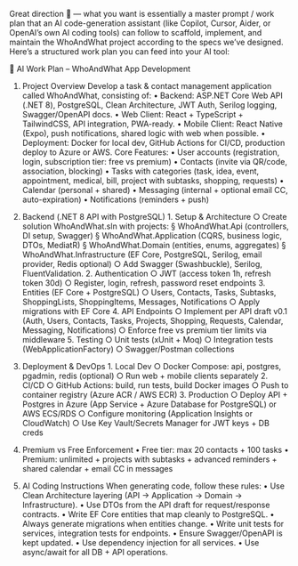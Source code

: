 Great direction 🚀 — what you want is essentially a master prompt / work plan that an AI code-generation assistant (like Copilot, Cursor, Aider, or OpenAI’s own AI coding tools) can follow to scaffold, implement, and maintain the WhoAndWhat project according to the specs we’ve designed.
Here’s a structured work plan you can feed into your AI tool:

📌 AI Work Plan – WhoAndWhat App Development
1. Project Overview
Develop a task & contact management application called WhoAndWhat, consisting of:
        • Backend: ASP.NET Core Web API (.NET 8), PostgreSQL, Clean Architecture, JWT Auth, Serilog logging, Swagger/OpenAPI docs.
        • Web Client: React + TypeScript + TailwindCSS, API integration, PWA-ready.
        • Mobile Client: React Native (Expo), push notifications, shared logic with web when possible.
        • Deployment: Docker for local dev, GitHub Actions for CI/CD, production deploy to Azure or AWS.
Core Features:
        • User accounts (registration, login, subscription tier: free vs premium)
        • Contacts (invite via QR/code, association, blocking)
        • Tasks with categories (task, idea, event, appointment, medical, bill, project with subtasks, shopping, requests)
        • Calendar (personal + shared)
        • Messaging (internal + optional email CC, auto-expiration)
        • Notifications (reminders + push)

2. Backend (.NET 8 API with PostgreSQL)
        1. Setup & Architecture
                ○ Create solution WhoAndWhat.sln with projects:
                        § WhoAndWhat.Api (controllers, DI setup, Swagger)
                        § WhoAndWhat.Application (CQRS, business logic, DTOs, MediatR)
                        § WhoAndWhat.Domain (entities, enums, aggregates)
                        § WhoAndWhat.Infrastructure (EF Core, PostgreSQL, Serilog, email provider, Redis optional)
                ○ Add Swagger (Swashbuckle), Serilog, FluentValidation.
        2. Authentication
                ○ JWT (access token 1h, refresh token 30d)
                ○ Register, login, refresh, password reset endpoints
        3. Entities (EF Core + PostgreSQL)
                ○ Users, Contacts, Tasks, Subtasks, ShoppingLists, ShoppingItems, Messages, Notifications
                ○ Apply migrations with EF Core
        4. API Endpoints
                ○ Implement per API draft v0.1 (Auth, Users, Contacts, Tasks, Projects, Shopping, Requests, Calendar, Messaging, Notifications)
                ○ Enforce free vs premium tier limits via middleware
        5. Testing
                ○ Unit tests (xUnit + Moq)
                ○ Integration tests (WebApplicationFactory)
                ○ Swagger/Postman collections

3. Deployment & DevOps
        1. Local Dev
                ○ Docker Compose: api, postgres, pgadmin, redis (optional)
                ○ Run web + mobile clients separately
        2. CI/CD
                ○ GitHub Actions: build, run tests, build Docker images
                ○ Push to container registry (Azure ACR / AWS ECR)
        3. Production
                ○ Deploy API + Postgres in Azure (App Service + Azure Database for PostgreSQL) or AWS ECS/RDS
                ○ Configure monitoring (Application Insights or CloudWatch)
                ○ Use Key Vault/Secrets Manager for JWT keys + DB creds

4. Premium vs Free Enforcement
        • Free tier: max 20 contacts + 100 tasks
        • Premium: unlimited + projects with subtasks + advanced reminders + shared calendar + email CC in messages

5. AI Coding Instructions
When generating code, follow these rules:
        • Use Clean Architecture layering (API → Application → Domain → Infrastructure).
        • Use DTOs from the API draft for request/response contracts.
        • Write EF Core entities that map cleanly to PostgreSQL.
        • Always generate migrations when entities change.
        • Write unit tests for services, integration tests for endpoints.
        • Ensure Swagger/OpenAPI is kept updated.
        • Use dependency injection for all services.
        • Use async/await for all DB + API operations.
